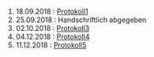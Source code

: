 1. 18.09.2018 : [Protokoll1](https://github.com/wegpam14/Protokoll1)   
1. 25.09.2018 : Handschriftlich abgegeben     
1. 02.10.2018 : [Protokoll3](https://github.com/wegpam14/Protokoll/blob/master/Protokoll3.md)   
1. 04.12.2018 : [Protokoll4](https://github.com/wegpam14/Protokoll-4)
1. 11.12.2018 : [Protokoll5]()
